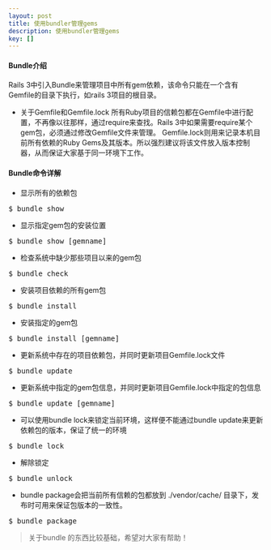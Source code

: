 ```yaml
---
layout: post
title: 使用bundler管理gems
description: 使用bundler管理gems
key: []
---
```

#### Bundle介绍 ##
Rails 3中引入Bundle来管理项目中所有gem依赖，该命令只能在一个含有Gemfile的目录下执行，如rails 3项目的根目录。
 - 关于Gemfile和Gemfile.lock
所有Ruby项目的信赖包都在Gemfile中进行配置，不再像以往那样，通过require来查找。Rails 3中如果需要require某个gem包，必须通过修改Gemfile文件来管理。
Gemfile.lock则用来记录本机目前所有依赖的Ruby Gems及其版本。所以强烈建议将该文件放入版本控制器，从而保证大家基于同一环境下工作。
#### Bundle命令详解 ##
 - 显示所有的依赖包
<pre>
$ bundle show
</pre>
 - 显示指定gem包的安装位置
<pre>
$ bundle show [gemname]
</pre>
 - 检查系统中缺少那些项目以来的gem包
<pre>
$ bundle check
</pre>
 - 安装项目依赖的所有gem包
<pre>
$ bundle install
</pre>
 - 安装指定的gem包
<pre>
$ bundle install [gemname]
</pre>
 - 更新系统中存在的项目依赖包，并同时更新项目Gemfile.lock文件
<pre>
$ bundle update
</pre>
 - 更新系统中指定的gem包信息，并同时更新项目Gemfile.lock中指定的包信息
<pre>
$ bundle update [gemname]
</pre>
 - 可以使用bundle lock来锁定当前环境，这样便不能通过bundle update来更新依赖包的版本，保证了统一的环境
<pre>
$ bundle lock
</pre>
 - 解除锁定
<pre>
$ bundle unlock
</pre>
 - bundle package会把当前所有信赖的包都放到 ./vendor/cache/ 目录下，发布时可用来保证包版本的一致性。
<pre>
$ bundle package
</pre>

> 关于bundle 的东西比较基础，希望对大家有帮助！
